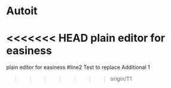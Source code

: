 # Autoit
<<<<<<< HEAD
plain editor for easiness 
=======
plain editor for easiness 
#line2
Test to replace
Additional 1
>>>>>>> origin/T1
